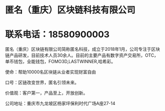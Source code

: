 # 匿名（重庆）区块链科技有限公司   
# 联系电话：18580900003

匿名（重庆）区块链有限公司简称匿名科技，成立于2018年1月，公司专注于区块链产品研发，目前技术人员30余人。目前的主要产品有数字资产交易所，OTC，单币钱包，全能钱包，FOMO3D,LASTWINNER,哈希彩。

使命：帮助10000名区块链从业者实现财富自由

口号：区链改变世界，匿名引领未来。

价值观：客户第一，产品至上，开放创新。

公司地址：重庆市九龙坡区杨家坪保利时代广场A座27-14
